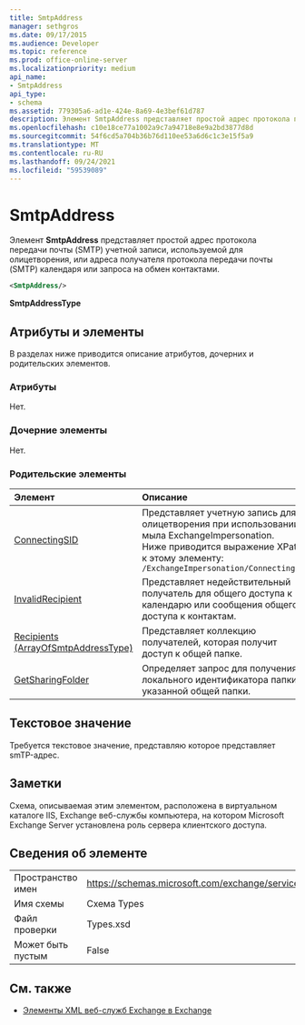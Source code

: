 ```yaml
---
title: SmtpAddress
manager: sethgros
ms.date: 09/17/2015
ms.audience: Developer
ms.topic: reference
ms.prod: office-online-server
ms.localizationpriority: medium
api_name:
- SmtpAddress
api_type:
- schema
ms.assetid: 779305a6-ad1e-424e-8a69-4e3bef61d787
description: Элемент SmtpAddress представляет простой адрес протокола передачи почты (SMTP) учетной записи, используемой для олицетворения, или адреса получателя протокола передачи почты (SMTP) календаря или запроса на обмен контактами.
ms.openlocfilehash: c10e18ce77a1002a9c7a94718e8e9a2bd3877d8d
ms.sourcegitcommit: 54f6cd5a704b36b76d110ee53a6d6c1c3e15f5a9
ms.translationtype: MT
ms.contentlocale: ru-RU
ms.lasthandoff: 09/24/2021
ms.locfileid: "59539089"
---
```

# <a name="smtpaddress"></a>SmtpAddress

Элемент **SmtpAddress** представляет простой адрес протокола передачи почты (SMTP) учетной записи, используемой для олицетворения, или адреса получателя протокола передачи почты (SMTP) календаря или запроса на обмен контактами. 
  
```xml
<SmtpAddress/>
```

**SmtpAddressType**

## <a name="attributes-and-elements"></a>Атрибуты и элементы

В разделах ниже приводится описание атрибутов, дочерних и родительских элементов.
  
### <a name="attributes"></a>Атрибуты

Нет.
  
### <a name="child-elements"></a>Дочерние элементы

Нет.
  
### <a name="parent-elements"></a>Родительские элементы

|**Элемент**|**Описание**|
|:-----|:-----|
|[ConnectingSID](connectingsid.md) <br/> |Представляет учетную запись для олицетворения при использовании мыла ExchangeImpersonation.  <br/> Ниже приводится выражение XPath к этому элементу:  <br/>  `/ExchangeImpersonation/ConnectingSID` <br/> |
|[InvalidRecipient](invalidrecipient.md) <br/> |Представляет недействительный получатель для общего доступа к календарю или сообщения общего доступа к контактам.  <br/> |
|[Recipients (ArrayOfSmtpAddressType)](recipients-arrayofsmtpaddresstype.md) <br/> |Представляет коллекцию получателей, которая получит доступ к общей папке.  <br/> |
|[GetSharingFolder](getsharingfolder.md) <br/> |Определяет запрос для получения локального идентификатора папки указанной общей папки.  <br/> |
   
## <a name="text-value"></a>Текстовое значение

Требуется текстовое значение, представляю которое представляет smTP-адрес.
  
## <a name="remarks"></a>Заметки

Схема, описываемая этим элементом, расположена в виртуальном каталоге IIS, Exchange веб-службы компьютера, на котором Microsoft Exchange Server установлена роль сервера клиентского доступа.
  
## <a name="element-information"></a>Сведения об элементе

|||
|:-----|:-----|
|Пространство имен  <br/> |https://schemas.microsoft.com/exchange/services/2006/types  <br/> |
|Имя схемы  <br/> |Схема Types  <br/> |
|Файл проверки  <br/> |Types.xsd  <br/> |
|Может быть пустым  <br/> |False  <br/> |
   
## <a name="see-also"></a>См. также

- [Элементы XML веб-служб Exchange в Exchange](ews-xml-elements-in-exchange.md)

